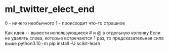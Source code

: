 # ml_twitter_elect_end
0 - ничего необычного
1 - происходит что-то страшное

Как идея -- вывести использующиеся # и @ в отдельную колонку
Если не удалять слова, которые встречаются 1 раз, то предсказательная сила выше
python3.10 -m pip install -U scikit-learn